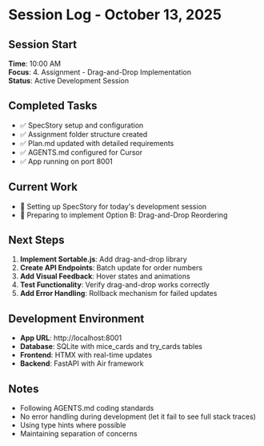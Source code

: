 # Session Log - October 13, 2025

## Session Start
**Time**: 10:00 AM  
**Focus**: 4. Assignment - Drag-and-Drop Implementation  
**Status**: Active Development Session  

## Completed Tasks
- ✅ SpecStory setup and configuration
- ✅ Assignment folder structure created
- ✅ Plan.md updated with detailed requirements
- ✅ AGENTS.md configured for Cursor
- ✅ App running on port 8001

## Current Work
- 🔄 Setting up SpecStory for today's development session
- 🔄 Preparing to implement Option B: Drag-and-Drop Reordering

## Next Steps
1. **Implement Sortable.js**: Add drag-and-drop library
2. **Create API Endpoints**: Batch update for order numbers
3. **Add Visual Feedback**: Hover states and animations
4. **Test Functionality**: Verify drag-and-drop works correctly
5. **Add Error Handling**: Rollback mechanism for failed updates

## Development Environment
- **App URL**: http://localhost:8001
- **Database**: SQLite with mice_cards and try_cards tables
- **Frontend**: HTMX with real-time updates
- **Backend**: FastAPI with Air framework

## Notes
- Following AGENTS.md coding standards
- No error handling during development (let it fail to see full stack traces)
- Using type hints where possible
- Maintaining separation of concerns

